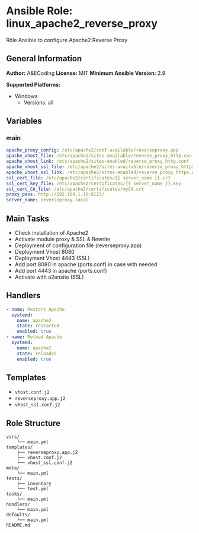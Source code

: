 # Ansible Role: linux_apache2_reverse_proxy

Rôle Ansible to configure Apache2 Reverse Proxy

## General Information

**Author:** A&ECoding
**License:** MIT
**Minimum Ansible Version:** 2.9

**Supported Platforms:**
- Windows
  - Versions: all

## Variables

### main

```yaml
apache_proxy_config: /etc/apache2/conf-available/reverseproxy.app
apache_vhost_file: /etc/apache2/sites-available/reverse_proxy_http.conf
apache_vhost_link: /etc/apache2/sites-enabled/reverse_proxy_http.conf
apache_vhost_ssl_file: /etc/apache2/sites-available/reverse_proxy_https.conf
apache_vhost_ssl_link: /etc/apache2/sites-enabled/reverse_proxy_https.conf
ssl_cert_file: /etc/apache2/certificates/{{ server_name }}.crt
ssl_cert_key_file: /etc/apache2/certificates/{{ server_name }}.key
ssl_cert_CA_file: /etc/apache2/certificates/myCA.crt
proxy_pass: http://192.168.1.16:8123/
server_name: reverseproxy.local

```

## Main Tasks

- Check installation of Apache2
- Activate module proxy & SSL & Rewrite
- Deployment of configuration file (reverseproxy.app)
- Deployment Vhost 8080
- Deployment Vhost 4443 (SSL)
- Add port 8080 in apache (ports.conf) in case with needed
- Add port 4443 in apache (ports.conf)
- Activate with a2ensite (SSL)

## Handlers

```yaml
- name: Restart Apache
  systemd:
    name: apache2
    state: restarted
    enabled: true
- name: Reload Apache
  systemd:
    name: apache2
    state: reloaded
    enabled: true

```

## Templates

- `vhost.conf.j2`
- `reverseproxy.app.j2`
- `vhost_ssl.conf.j2`

## Role Structure

```
vars/
    └── main.yml
templates/
    ├── reverseproxy.app.j2
    ├── vhost.conf.j2
    └── vhost_ssl.conf.j2
meta/
    └── main.yml
tests/
    ├── inventory
    └── test.yml
tasks/
    └── main.yml
handlers/
    └── main.yml
defaults/
    └── main.yml
README.md
```